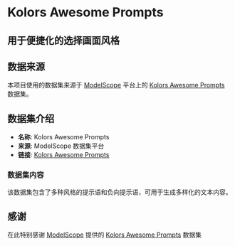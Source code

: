 # Kolors Awesome Prompts

## 用于便捷化的选择画面风格

## 数据来源

本项目使用的数据集来源于 [ModelScope](https://modelscope.cn/) 平台上的 [Kolors Awesome Prompts](https://modelscope.cn/datasets/modelscope/Kolors_awesome_prompts) 数据集。

## 数据集介绍

- **名称**: Kolors Awesome Prompts
- **来源**: ModelScope 数据集平台
- **链接**: [Kolors Awesome Prompts](https://modelscope.cn/datasets/modelscope/Kolors_awesome_prompts)

### 数据集内容

该数据集包含了多种风格的提示语和负向提示语，可用于生成多样化的文本内容。

## 感谢

在此特别感谢 [ModelScope](https://modelscope.cn/) 提供的 [Kolors Awesome Prompts](https://modelscope.cn/datasets/modelscope/Kolors_awesome_prompts) 数据集